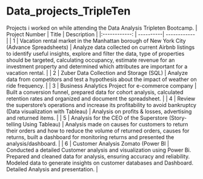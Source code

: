 # Data_projects_TripleTen
Projects i worked on while attending the Data Analysis Tripleten Bootcamp.
| Project Number | Title | Description |
|:------------: | ----------| ------------ |
| 1 | Vacation rental market in the Manhattan borough of New York City (Advance Spreadsheets) | Analyze data collected on current Airbnb listings to identify useful insights, explore and filter the data, type of properties should be targeted, calculating occupancy, estimate revenue for an investment property and determined which attributes are important for a vacation rental. |
| 2 | Zuber Data Collection and Storage (SQL) | Analyze data from competitors and test a hypothesis about the impact of weather on ride frequency. | 
| 3 | Business Analytics Project for e-commerce company | Built a conversion funnel, prepared data for cohort analysis, calculated retention rates and organized and document the spreadsheet. |
| 4 | Review the superstore’s operations and increase its profitability to avoid bankruptcy (Data visualization with Tableau) | Analysis on profits & losses, advertising and returned items. |
| 5 | Analysis for the CEO of the Superstore (Story-telling Using Tableau) | Analysis made on causes for customers to return their orders and how to reduce the volume of returned orders, causes for returns, built a dashboard for monitoring returns and presented the analysis/dashboard. |
| 6 | Customer Analysis Zomato (Power BI | Conducted a detailed Customer analysis and visualization using Power Bi. Prepared and cleaned data for analysis, ensuring accuracy and reliability. Modeled data to generate insights on customer databases and Dashboard. Detailed Analysis and presentation. |
